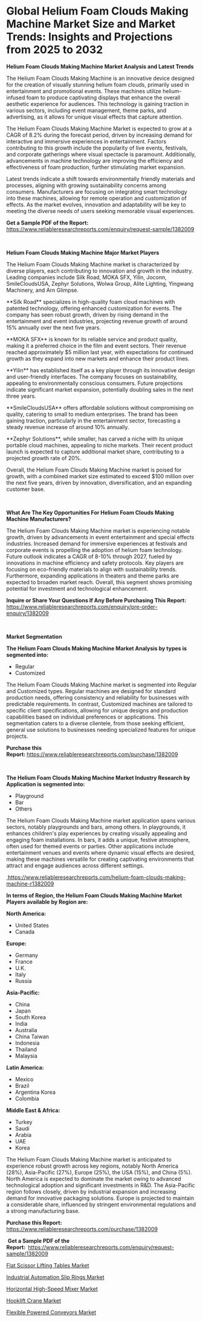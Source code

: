 <p><h1>Global Helium Foam Clouds Making Machine Market Size and Market Trends: Insights and Projections from 2025 to 2032</h1></p><p><strong>Helium Foam Clouds Making Machine Market Analysis and Latest Trends</strong></p>
<p><p>The Helium Foam Clouds Making Machine is an innovative device designed for the creation of visually stunning helium foam clouds, primarily used in entertainment and promotional events. These machines utilize helium-infused foam to produce captivating displays that enhance the overall aesthetic experience for audiences. This technology is gaining traction in various sectors, including event management, theme parks, and advertising, as it allows for unique visual effects that capture attention.</p><p>The Helium Foam Clouds Making Machine Market is expected to grow at a CAGR of 8.2% during the forecast period, driven by increasing demand for interactive and immersive experiences in entertainment. Factors contributing to this growth include the popularity of live events, festivals, and corporate gatherings where visual spectacle is paramount. Additionally, advancements in machine technology are improving the efficiency and effectiveness of foam production, further stimulating market expansion.</p><p>Latest trends indicate a shift towards environmentally friendly materials and processes, aligning with growing sustainability concerns among consumers. Manufacturers are focusing on integrating smart technology into these machines, allowing for remote operation and customization of effects. As the market evolves, innovation and adaptability will be key to meeting the diverse needs of users seeking memorable visual experiences.</p></p>
<p><strong>Get a Sample PDF of the Report:&nbsp;</strong> <a href="https://www.reliableresearchreports.com/enquiry/request-sample/1382009?utm_campaign=9&utm_medium=2&utm_source=Github&utm_content=ia&utm_term=24022025&utm_id=helium-foam-clouds-making-machine">https://www.reliableresearchreports.com/enquiry/request-sample/1382009</a></p>
<p>&nbsp;</p>
<p><strong>Helium Foam Clouds Making Machine Major Market Players</strong></p>
<p><p>The Helium Foam Clouds Making Machine market is characterized by diverse players, each contributing to innovation and growth in the industry. Leading companies include Silk Road, MOKA SFX, Yilin, Joconn, SmileCloudsUSA, Zephyr Solutions, Wolwa Group, Alite Lighting, Yingwang Machinery, and Arn Glimpse.</p><p>**Silk Road** specializes in high-quality foam cloud machines with patented technology, offering enhanced customization for events. The company has seen robust growth, driven by rising demand in the entertainment and event industries, projecting revenue growth of around 15% annually over the next five years.</p><p>**MOKA SFX** is known for its reliable service and product quality, making it a preferred choice in the film and event sectors. Their revenue reached approximately $5 million last year, with expectations for continued growth as they expand into new markets and enhance their product lines.</p><p>**Yilin** has established itself as a key player through its innovative design and user-friendly interfaces. The company focuses on sustainability, appealing to environmentally conscious consumers. Future projections indicate significant market expansion, potentially doubling sales in the next three years.</p><p>**SmileCloudsUSA** offers affordable solutions without compromising on quality, catering to small to medium enterprises. The brand has been gaining traction, particularly in the entertainment sector, forecasting a steady revenue increase of around 10% annually.</p><p>**Zephyr Solutions**, while smaller, has carved a niche with its unique portable cloud machines, appealing to niche markets. Their recent product launch is expected to capture additional market share, contributing to a projected growth rate of 20%.</p><p>Overall, the Helium Foam Clouds Making Machine market is poised for growth, with a combined market size estimated to exceed $100 million over the next five years, driven by innovation, diversification, and an expanding customer base.</p></p>
<p>&nbsp;</p>
<p><strong>What Are The Key Opportunities For Helium Foam Clouds Making Machine Manufacturers?</strong></p>
<p><p>The Helium Foam Clouds Making Machine market is experiencing notable growth, driven by advancements in event entertainment and special effects industries. Increased demand for immersive experiences at festivals and corporate events is propelling the adoption of helium foam technology. Future outlook indicates a CAGR of 8-10% through 2027, fueled by innovations in machine efficiency and safety protocols. Key players are focusing on eco-friendly materials to align with sustainability trends. Furthermore, expanding applications in theaters and theme parks are expected to broaden market reach. Overall, this segment shows promising potential for investment and technological enhancement.</p></p>
<p><strong>Inquire or Share Your Questions If Any Before Purchasing This Report:</strong> <a href="https://www.reliableresearchreports.com/enquiry/pre-order-enquiry/1382009?utm_campaign=9&utm_medium=2&utm_source=Github&utm_content=ia&utm_term=24022025&utm_id=helium-foam-clouds-making-machine">https://www.reliableresearchreports.com/enquiry/pre-order-enquiry/1382009</a></p>
<p>&nbsp;</p>
<p><strong>Market Segmentation</strong></p>
<p><strong>The Helium Foam Clouds Making Machine Market Analysis by types is segmented into:</strong></p>
<p><ul><li>Regular</li><li>Customized</li></ul></p>
<p><p>The Helium Foam Clouds Making Machine market is segmented into Regular and Customized types. Regular machines are designed for standard production needs, offering consistency and reliability for businesses with predictable requirements. In contrast, Customized machines are tailored to specific client specifications, allowing for unique designs and production capabilities based on individual preferences or applications. This segmentation caters to a diverse clientele, from those seeking efficient, general use solutions to businesses needing specialized features for unique projects.</p></p>
<p><strong>Purchase this Report:&nbsp;</strong><a href="https://www.reliableresearchreports.com/purchase/1382009?utm_campaign=9&utm_medium=2&utm_source=Github&utm_content=ia&utm_term=24022025&utm_id=helium-foam-clouds-making-machine">https://www.reliableresearchreports.com/purchase/1382009</a></p>
<p>&nbsp;</p>
<p><strong>The Helium Foam Clouds Making Machine Market Industry Research by Application is segmented into:</strong></p>
<p><ul><li>Playground</li><li>Bar</li><li>Others</li></ul></p>
<p><p>The Helium Foam Clouds Making Machine market application spans various sectors, notably playgrounds and bars, among others. In playgrounds, it enhances children's play experiences by creating visually appealing and engaging foam installations. In bars, it adds a unique, festive atmosphere, often used for themed events or parties. Other applications include entertainment venues and events where dynamic visual effects are desired, making these machines versatile for creating captivating environments that attract and engage audiences across different settings.</p></p>
<p><a href="https://www.reliableresearchreports.com/helium-foam-clouds-making-machine-r1382009?utm_campaign=9&utm_medium=2&utm_source=Github&utm_content=ia&utm_term=24022025&utm_id=helium-foam-clouds-making-machine">&nbsp;https://www.reliableresearchreports.com/helium-foam-clouds-making-machine-r1382009</a></p>
<p><strong>In terms of Region, the Helium Foam Clouds Making Machine Market Players available by Region are:</strong></p>
<p>
    <p> <strong> North America: </strong>
        <ul>
            <li>United States</li>
            <li>Canada</li>
        </ul>
        </p> 
    <p> <strong> Europe: </strong>
        <ul>
            <li>Germany</li>
            <li>France</li>
            <li>U.K.</li>
            <li>Italy</li>
            <li>Russia</li>
        </ul>
        </p> 
    <p> <strong> Asia-Pacific: </strong>
        <ul>
            <li>China</li>
            <li>Japan</li>
            <li>South Korea</li>
            <li>India</li>
            <li>Australia</li>
            <li>China Taiwan</li>
            <li>Indonesia</li>
            <li>Thailand</li>
            <li>Malaysia</li>
        </ul>
        </p> 
    <p> <strong> Latin America: </strong>
        <ul>
            <li>Mexico</li>
            <li>Brazil</li>
            <li>Argentina Korea</li>
            <li>Colombia</li>
        </ul>
        </p> 
    <p> <strong> Middle East & Africa: </strong>
        <ul>
            <li>Turkey</li>
            <li>Saudi</li>
            <li>Arabia</li>
            <li>UAE</li>
            <li>Korea</li>
        </ul>
    </p>
    </p>
<p><p>The Helium Foam Clouds Making Machine market is anticipated to experience robust growth across key regions, notably North America (28%), Asia-Pacific (27%), Europe (25%), the USA (15%), and China (5%). North America is expected to dominate the market owing to advanced technological adoption and significant investments in R&D. The Asia-Pacific region follows closely, driven by industrial expansion and increasing demand for innovative packaging solutions. Europe is projected to maintain a considerable share, influenced by stringent environmental regulations and a strong manufacturing base.</p></p>
<p><strong>Purchase this Report: </strong><a href="https://www.reliableresearchreports.com/purchase/1382009?utm_campaign=9&utm_medium=2&utm_source=Github&utm_content=ia&utm_term=24022025&utm_id=helium-foam-clouds-making-machine">https://www.reliableresearchreports.com/purchase/1382009</a></p>
<p>&nbsp;<strong>Get a Sample PDF of the Report:&nbsp;&nbsp;</strong><a href="https://www.reliableresearchreports.com/enquiry/request-sample/1382009?utm_campaign=9&utm_medium=2&utm_source=Github&utm_content=ia&utm_term=24022025&utm_id=helium-foam-clouds-making-machine">https://www.reliableresearchreports.com/enquiry/request-sample/1382009</a></p>
<p><strong></strong></p>
<p><p><a href="https://github.com/rrapajecundi/Market-Research-Report-List-1/blob/main/flat-scissor-lifting-tables-market.md?utm_campaign=9&utm_medium=2&utm_source=Github&utm_content=ia&utm_term=24022025&utm_id=helium-foam-clouds-making-machine">Flat Scissor Lifting Tables Market</a></p><p><a href="https://github.com/nacrehuipie/Market-Research-Report-List-1/blob/main/industrial-automation-slip-rings-market.md?utm_campaign=9&utm_medium=2&utm_source=Github&utm_content=ia&utm_term=24022025&utm_id=helium-foam-clouds-making-machine">Industrial Automation Slip Rings Market</a></p><p><a href="https://github.com/paljuhubeyde/Market-Research-Report-List-1/blob/main/horizontal-high-speed-mixer-market.md?utm_campaign=9&utm_medium=2&utm_source=Github&utm_content=ia&utm_term=24022025&utm_id=helium-foam-clouds-making-machine">Horizontal High-Speed Mixer Market</a></p><p><a href="https://github.com/miottaredlin79/Market-Research-Report-List-1/blob/main/hooklift-crane-market.md?utm_campaign=9&utm_medium=2&utm_source=Github&utm_content=ia&utm_term=24022025&utm_id=helium-foam-clouds-making-machine">Hooklift Crane Market</a></p><p><a href="https://github.com/ugurgyuri/Market-Research-Report-List-1/blob/main/flexible-powered-conveyors-market.md?utm_campaign=9&utm_medium=2&utm_source=Github&utm_content=ia&utm_term=24022025&utm_id=helium-foam-clouds-making-machine">Flexible Powered Conveyors Market</a></p></p>